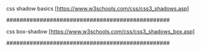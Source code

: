 css shadow basics
[https://www.w3schools.com/css/css3_shadows.asp]

#################################################

css box-shadow
[https://www.w3schools.com/css/css3_shadows_box.asp]

#################################################
